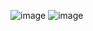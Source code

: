 ![image](https://user-images.githubusercontent.com/64565005/171328352-f16252cb-51ef-45db-a70d-bd94f95eb2fc.png)
![image](https://user-images.githubusercontent.com/64565005/171328373-7a2adc04-ba7c-4e72-a6f0-f8a28c0d2ded.png)
